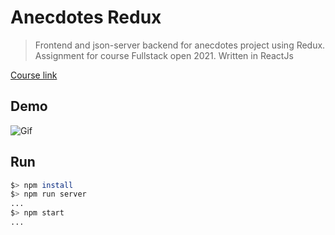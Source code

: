 # Anecdotes Redux

> Frontend and json-server backend for anecdotes project using Redux.
> Assignment for course Fullstack open 2021.
> Written in ReactJs 

[Course link](https://fullstackopen.com/en/part6/)

## Demo

![Gif](screenshots/anecdotes-redux.gif)

## Run

```bash
$> npm install
$> npm run server
...
$> npm start
...
```

